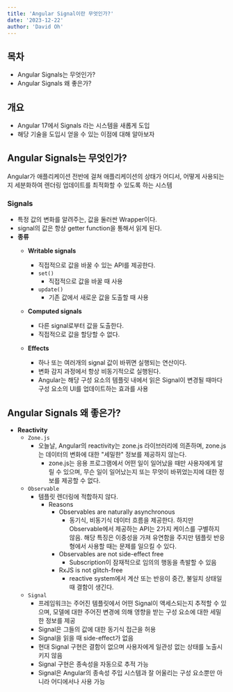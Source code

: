 ```yaml
---
title: 'Angular Signal이란 무엇인가?'
date: '2023-12-22'
author: 'David Oh'
---
```


## 목차

- Angular Signals는 무엇인가?
- Angular Signals 왜 좋은가?

## 개요

- Angular 17에서 Signals 라는 시스템을 새롭게 도입
- 해당 기술을 도입시 얻을 수 있는 이점에 대해 알아보자

## Angular Signals는 무엇인가?

Angular가 애플리케이션 전반에 걸쳐 애플리케이션의 상태가 어디서, 어떻게 사용되는지 세분화하여 렌더링 업데이트를 최적화할 수 있도록 하는 시스템

### Signals

- 특정 값의 변화를 알려주는, 값을 둘러싼 Wrapper이다.
- signal의 값은 항상 getter function을 통해서 읽게 된다.
- **종류**
  - **Writable signals**
    - 직접적으로 값을 바꿀 수 있는 API를 제공한다.
    - `set()`
      - 직접적으로 값을 바꿀 때 사용
    - `update()`
      - 기존 값에서 새로운 값을 도출할 때 사용
  - **Computed signals**
    - 다른 signal로부터 값을 도출한다.
    - 직접적으로 값을 할당할 수 없다.

  - **Effects**
    - 하나 또는 여러개의 signal 값이 바뀌면 실행되는 연산이다.
    - 변화 감지 과정에서 항상 비동기적으로 실행된다.
    - Angular는 해당 구성 요소의 템플릿 내에서 읽은 Signal이 변경될 때마다 구성 요소의 UI를 업데이트하는 효과를 사용

## Angular Signals 왜 좋은가?

- **Reactivity**
  - `Zone.js`
    - 오늘날, Angular의 reactivity는 zone.js 라이브러리에 의존하며, zone.js는 데이터의 변화에 대한 "세밀한" 정보를 제공하지 않는다.
      - zone.js는 응용 프로그램에서 어떤 일이 일어났을 때만 사용자에게 알릴 수 있으며, 무슨 일이 일어났는지 또는 무엇이 바뀌었는지에 대한 정보를 제공할 수 없다.
  - `Observable`
    - 템플릿 렌더링에 적합하지 않다.
      - Reasons
        - Observables are naturally asynchronous
          - 동기식, 비동기식 데이터 흐름을 제공한다. 하지만 Observable에서 제공하는 API는 2가지 케이스를 구별하지 않음. 해당 특징은 이중성을 가져 유연함을 주지만 템플릿 반응형에서 사용할 때는 문제를 일으킬 수 있다.
        - Observables are not side-effect free
          - Subscription이 잠재적으로 임의의 행동을 촉발할 수 있음
        - RxJS is not glitch-free
          - reactive system에서 계산 또는 반응이 중간, 불일치 상태일 때 결함이 생긴다.
  - `Signal`
    - 프레임워크는 주어진 템플릿에서 어떤 Signal이 액세스되는지 추적할 수 있으며, 모델에 대한 주어진 변경에 의해 영향을 받는 구성 요소에 대한 세밀한 정보를 제공
    - Signal은 그들의 값에 대한 동기식 접근을 허용
    - Signal을 읽을 때 side-effect가 없음
    - 현대 Signal 구현은 결함이 없으며 사용자에게 일관성 없는 상태를 노출시키지 않음
    - Signal 구현은 종속성을 자동으로 추적 가능
    - Signal은 Angular의 종속성 주입 시스템과 잘 어울리는 구성 요소뿐만 아니라 어디에서나 사용 가능
